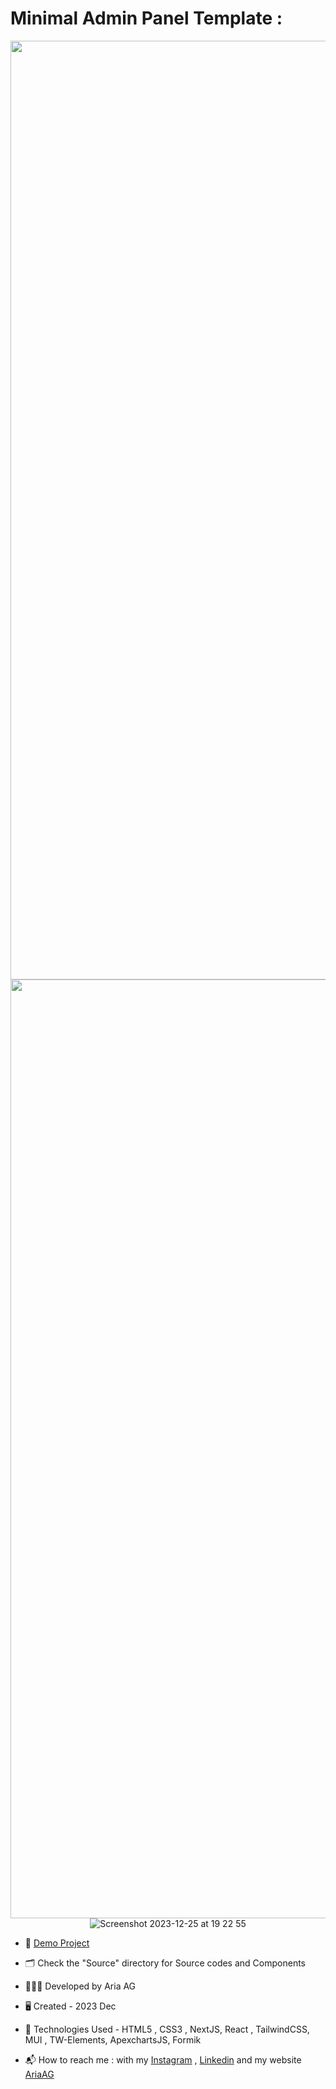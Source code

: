 # Minimal Admin Panel Template :

<p align="center">
  <img width="1502" alt="Screenshot 2023-12-25 at 19 22 55" src="https://github.com/Ariaaghakhani/Minimal-Admin-Panel/assets/48532756/ff284134-bce8-45f0-b0a3-4979ffbab1d4">
  <img width="1502" alt="Screenshot 2023-12-25 at 19 22 55" src="https://dev-aria.com/img/gif.gif">
  <img  alt="Screenshot 2023-12-25 at 19 22 55" src="https://dev-aria.com/img/gif-mob.gif">

</p>



- 🔗 [Demo Project](https://minimal-admin-panel.vercel.app/)

- 🗂️ Check the "Source" directory for Source codes and Components 

- 👨🏻‍💻 Developed by Aria AG
  
- 🖥️ Created - 2023 Dec 
  
- 🤖 Technologies Used - HTML5 , CSS3 , NextJS, React , TailwindCSS, MUI , TW-Elements, ApexchartsJS, Formik

- 📬 How to reach me : with my
[Instagram](https://www.instagram.com/dev.aria.agk) ,
[Linkedin](https://www.linkedin.com/in/aria-aghakhani) and my website [AriaAG](https://www.dev-aria.com)
